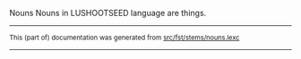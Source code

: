 Nouns
Nouns in LUSHOOTSEED language are things.

* * *

<small>This (part of) documentation was generated from [src/fst/stems/nouns.lexc](https://github.com/giellalt/lang-lut/blob/main/src/fst/stems/nouns.lexc)</small>

---

